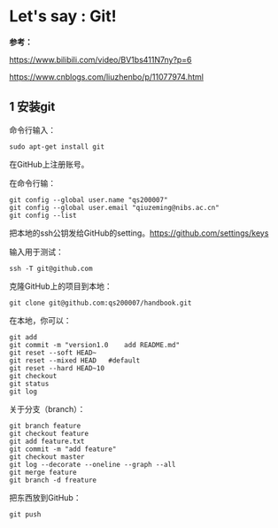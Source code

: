 # Let's say : Git!

**参考：**

<https://www.bilibili.com/video/BV1bs411N7ny?p=6>

<https://www.cnblogs.com/liuzhenbo/p/11077974.html>

## 1 安装git

命令行输入：

```
sudo apt-get install git
```

在GitHub上注册账号。

在命令行输：

```
git config --global user.name "qs200007"
git config --global user.email "qiuzeming@nibs.ac.cn"
git config --list
```

把本地的ssh公钥发给GitHub的setting。<https://github.com/settings/keys>

输入用于测试：

```
ssh -T git@github.com
```

克隆GitHub上的项目到本地：

```
git clone git@github.com:qs200007/handbook.git
```

在本地，你可以：

```
git add
git commit -m "version1.0    add README.md"
git reset --soft HEAD~
git reset --mixed HEAD   #default
git reset --hard HEAD~10
git checkout
git status
git log
```

关于分支（branch）：

```
git branch feature
git checkout feature
git add feature.txt
git commit -m "add feature"
git checkout master
git log --decorate --oneline --graph --all
git merge feature
git branch -d freature
```





把东西放到GitHub：

```
git push
```

